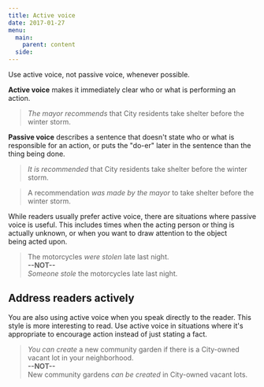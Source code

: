 ```yaml
---
title: Active voice
date: 2017-01-27
menu:
  main:
    parent: content
  side:
---
```

Use active voice, not passive voice, whenever possible.

**Active voice** makes it immediately clear who or what is performing an action.

>*The mayor recommends* that City residents take shelter before the winter storm.

**Passive voice** describes a sentence that doesn't state who or what is responsible for an action, or puts the "do-er" later in the sentence than the thing being done.

>*It is recommended* that City residents take shelter before the winter storm.

>A recommendation *was made by the mayor* to take shelter before the winter storm.

While readers usually prefer active voice, there are situations where passive voice is useful. This includes times when the acting person or thing is actually unknown, or when you want to draw attention to the object being acted upon.

>The motorcycles *were stolen* late last night.  
**--NOT--**  
*Someone stole* the motorcycles late last night.

## Address readers actively
You are also using active voice when you speak directly to the reader. This style is more interesting to read. Use active voice in situations where it's appropriate to encourage action instead of just stating a fact.

>*You can create* a new community garden if there is a City-owned vacant lot in your neighborhood.  
**--NOT--**  
New community gardens *can be created* in City-owned vacant lots.
